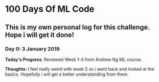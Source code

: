 # 100 Days Of ML Code

## This is my own personal log for this challenge. Hope i will get it done!

### Day 0: 3 January 2019 

**Today's Progress**: Reviewed Week 1-4 from Andrew Ng ML course.

**Thoughts:** I feel really weird with week 5 so i went back and looked at the basics. Hopefully i will get a better understanding from them.
